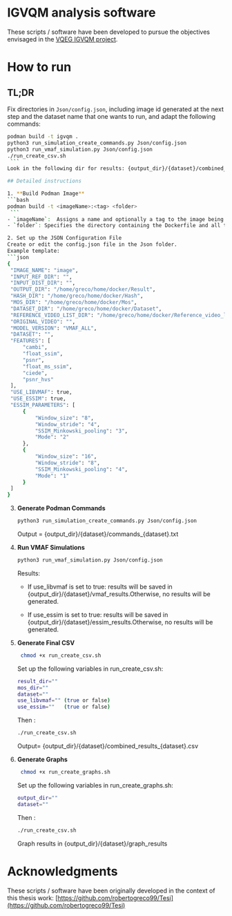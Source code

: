 # IGVQM analysis software

These scripts / software have been developed to pursue the objectives envisaged in the [VQEG IGVQM project](https://vqegjeg.github.io/jeg-hybrid/igvqm).

# How to run

## TL;DR

Fix directories in `Json/config.json`, including image id generated at the next step and the dataset name that one wants to run, and adapt the following commands:
   ```bash
   podman build -t igvqm .
   python3 run_simulation_create_commands.py Json/config.json
   python3 run_vmaf_simulation.py Json/config.json
   ./run_create_csv.sh
    ```
Look in the following dir for results: {output_dir}/{dataset}/combined_results_{dataset}.csv

## Detailed instructions

1. **Build Podman Image**  
   ```bash
   podman build -t <imageName>:<tag> <folder>   
    ```
- `imageName`:  Assigns a name and optionally a tag to the image being built
- `folder`: Specifies the directory containing the Dockerfile and all the required files for the build
  
2. Set up the JSON Configuration File
Create or edit the config.json file in the Json folder.
Example template:
```json
{
    "IMAGE_NAME": "image",
    "INPUT_REF_DIR": "",
    "INPUT_DIST_DIR": "",
    "OUTPUT_DIR": "/home/greco/home/docker/Result",
    "HASH_DIR": "/home/greco/home/docker/Hash",
    "MOS_DIR": "/home/greco/home/docker/Mos",
    "DATASET_DIR": "/home/greco/home/docker/Dataset",
    "REFERENCE_VIDEO_LIST_DIR": "/home/greco/home/docker/Reference_video_list_dir",
    "ORIGINAL_VIDEO": "",
    "MODEL_VERSION": "VMAF_ALL",
    "DATASET": "",
    "FEATURES": [
        "cambi",
        "float_ssim",
        "psnr",
        "float_ms_ssim",
        "ciede",
        "psnr_hvs"
    ],
    "USE_LIBVMAF": true,
    "USE_ESSIM": true,
    "ESSIM_PARAMETERS": [
        {
            "Window_size": "8",
            "Window_stride": "4",
            "SSIM_Minkowski_pooling": "3",
            "Mode": "2"
        },
        {
            "Window_size": "16",
            "Window_stride": "8",
            "SSIM_Minkowski_pooling": "4",
            "Mode": "1"
        }
    ]
}
```

3. **Generate Podman Commands**  
   ```bash
   python3 run_simulation_create_commands.py Json/config.json
   ```
   Output = {output_dir}/{dataset}/commands_{dataset}.txt

3. **Run VMAF Simulations** 
   ```bash
   python3 run_vmaf_simulation.py Json/config.json
   ```
   Results:

    - If use_libvmaf is set to true: results will be saved in {output_dir}/{dataset}/vmaf_results.Otherwise, no results will be generated.

    - If use_essim is set to true: results will be saved in {output_dir}/{dataset}/essim_results.Otherwise, no results will be generated.

4. **Generate Final CSV**  



   ```bash
    chmod +x run_create_csv.sh
   ```
    Set up the following variables in run_create_csv.sh:

    ```bash
    result_dir=""
    mos_dir=""
    dataset=""
    use_libvmaf="" (true or false)
    use_essim=""   (true or false)
    ```
    Then :
    ```bash
    ./run_create_csv.sh
    ```
   Output= {output_dir}/{dataset}/combined_results_{dataset}.csv


5. **Generate Graphs**  
   ```bash
    chmod +x run_create_graphs.sh
   ```
   Set up the following variables in run_create_graphs.sh:

    ```bash
    output_dir=""
    dataset=""
    ```
    Then :
    ```bash
    ./run_create_csv.sh
    ```
   Graph results in {output_dir}/{dataset}/graph_results

# Acknowledgments

These scripts / software have been originally developed in the context of this thesis work: [https://github.com/robertogreco99/Tesi](https://github.com/robertogreco99/Tesi)
